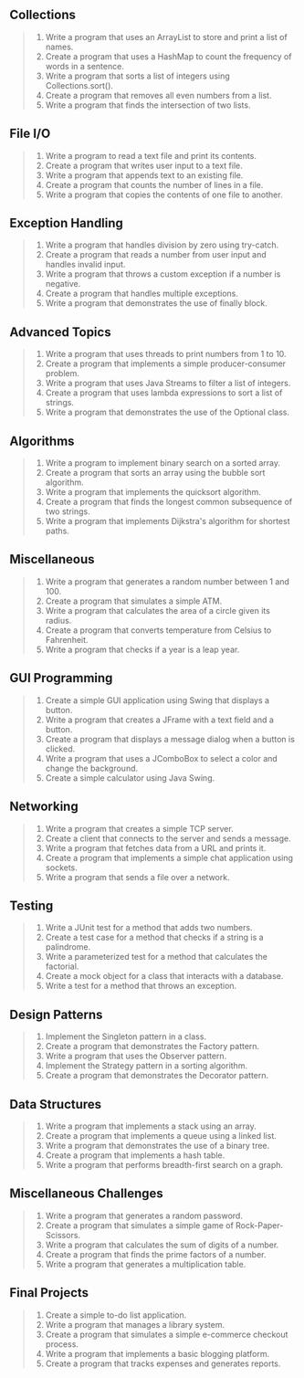 ## Collections
> 1. Write a program that uses an ArrayList to store and print a list of names.
> 2. Create a program that uses a HashMap to count the frequency of words in a sentence.
> 3. Write a program that sorts a list of integers using Collections.sort().
> 4. Create a program that removes all even numbers from a list.
> 5. Write a program that finds the intersection of two lists.

## File I/O
> 1. Write a program to read a text file and print its contents.
> 2. Create a program that writes user input to a text file.
> 3. Write a program that appends text to an existing file.
> 4. Create a program that counts the number of lines in a file.
> 5. Write a program that copies the contents of one file to another.

## Exception Handling
> 1. Write a program that handles division by zero using try-catch.
> 2. Create a program that reads a number from user input and handles invalid input.
> 3. Write a program that throws a custom exception if a number is negative.
> 4. Create a program that handles multiple exceptions.
> 5. Write a program that demonstrates the use of finally block.

## Advanced Topics
> 1. Write a program that uses threads to print numbers from 1 to 10.
> 2. Create a program that implements a simple producer-consumer problem.
> 3. Write a program that uses Java Streams to filter a list of integers.
> 4. Create a program that uses lambda expressions to sort a list of strings.
> 5. Write a program that demonstrates the use of the Optional class.

## Algorithms
> 1. Write a program to implement binary search on a sorted array.
> 2. Create a program that sorts an array using the bubble sort algorithm.
> 3. Write a program that implements the quicksort algorithm.
> 4. Create a program that finds the longest common subsequence of two strings.
> 5. Write a program that implements Dijkstra's algorithm for shortest paths.

## Miscellaneous
> 1. Write a program that generates a random number between 1 and 100.
> 2. Create a program that simulates a simple ATM.
> 3. Write a program that calculates the area of a circle given its radius.
> 4. Create a program that converts temperature from Celsius to Fahrenheit.
> 5. Write a program that checks if a year is a leap year.

## GUI Programming
> 1. Create a simple GUI application using Swing that displays a button.
> 2. Write a program that creates a JFrame with a text field and a button.
> 3. Create a program that displays a message dialog when a button is clicked.
> 4. Write a program that uses a JComboBox to select a color and change the background.
> 5. Create a simple calculator using Java Swing.

## Networking
> 1. Write a program that creates a simple TCP server.
> 2. Create a client that connects to the server and sends a message.
> 3. Write a program that fetches data from a URL and prints it.
> 4. Create a program that implements a simple chat application using sockets.
> 5. Write a program that sends a file over a network.

## Testing
> 1. Write a JUnit test for a method that adds two numbers.
> 2. Create a test case for a method that checks if a string is a palindrome.
> 3. Write a parameterized test for a method that calculates the factorial.
> 4. Create a mock object for a class that interacts with a database.
> 5. Write a test for a method that throws an exception.

## Design Patterns
> 1. Implement the Singleton pattern in a class.
> 2. Create a program that demonstrates the Factory pattern.
> 3. Write a program that uses the Observer pattern.
> 4. Implement the Strategy pattern in a sorting algorithm.
> 5. Create a program that demonstrates the Decorator pattern.

## Data Structures
> 1. Write a program that implements a stack using an array.
> 2. Create a program that implements a queue using a linked list.
> 3. Write a program that demonstrates the use of a binary tree.
> 4. Create a program that implements a hash table.
> 5. Write a program that performs breadth-first search on a graph.

## Miscellaneous Challenges
> 1. Write a program that generates a random password.
> 2. Create a program that simulates a simple game of Rock-Paper-Scissors.
> 3. Write a program that calculates the sum of digits of a number.
> 4. Create a program that finds the prime factors of a number.
> 5. Write a program that generates a multiplication table.

## Final Projects
> 1. Create a simple to-do list application.
> 2. Write a program that manages a library system.
> 3. Create a program that simulates a simple e-commerce checkout process.
> 4. Write a program that implements a basic blogging platform.
> 5. Create a program that tracks expenses and generates reports.